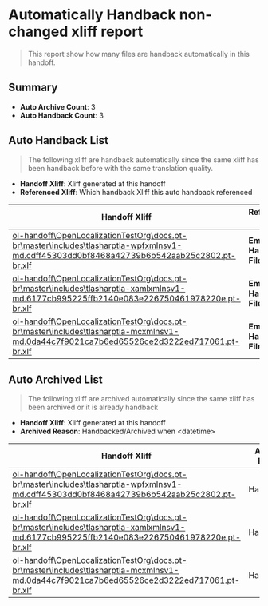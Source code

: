 # Automatically Handback non-changed xliff report
> This report show how many files are handback automatically in this handoff.

## Summary
* **Auto Archive Count**: 3
* **Auto Handback Count**: 3

## Auto Handback List
> The following xliff are handback automatically since the same xliff has been handback before with the same translation quality.

* **Handoff Xliff**: Xliff generated at this handoff
* **Referenced Xliff**: Which handback Xliff this auto handback referenced

| Handoff Xliff | Referenced Xliff | 
| --- | --- | 
| [ol-handoff\OpenLocalizationTestOrg\docs.pt-br\master\includes\tlasharptla-wpfxmlnsv1-md.cdff45303dd0bf8468a42739b6b542aab25c2802.pt-br.xlf](https://github.com/OpenLocalizationTestOrg/docs.handoff/blob/d2812ba548b51d6f89d574ff8a1d0f0831b6e3b7/ol-handoff/OpenLocalizationTestOrg/docs.pt-br/master/includes/tlasharptla-wpfxmlnsv1-md.cdff45303dd0bf8468a42739b6b542aab25c2802.pt-br.xlf) | **Empty Handoff File** | 
| [ol-handoff\OpenLocalizationTestOrg\docs.pt-br\master\includes\tlasharptla-xamlxmlnsv1-md.6177cb995225ffb2140e083e226750461978220e.pt-br.xlf](https://github.com/OpenLocalizationTestOrg/docs.handoff/blob/d2812ba548b51d6f89d574ff8a1d0f0831b6e3b7/ol-handoff/OpenLocalizationTestOrg/docs.pt-br/master/includes/tlasharptla-xamlxmlnsv1-md.6177cb995225ffb2140e083e226750461978220e.pt-br.xlf) | **Empty Handoff File** | 
| [ol-handoff\OpenLocalizationTestOrg\docs.pt-br\master\includes\tlasharptla-mcxmlnsv1-md.0da44c7f9021ca7b6ed65526ce2d3222ed717061.pt-br.xlf](https://github.com/OpenLocalizationTestOrg/docs.handoff/blob/d2812ba548b51d6f89d574ff8a1d0f0831b6e3b7/ol-handoff/OpenLocalizationTestOrg/docs.pt-br/master/includes/tlasharptla-mcxmlnsv1-md.0da44c7f9021ca7b6ed65526ce2d3222ed717061.pt-br.xlf) | **Empty Handoff File** | 

## Auto Archived List
> The following xliff are archived automatically since the same xliff has been archived or it is already handback

* **Handoff Xliff**: Xliff generated at this handoff
* **Archived Reason**: Handbacked/Archived when &lt;datetime&gt;

| Handoff Xliff | Archived Reason | 
| --- | --- | 
| [ol-handoff\OpenLocalizationTestOrg\docs.pt-br\master\includes\tlasharptla-wpfxmlnsv1-md.cdff45303dd0bf8468a42739b6b542aab25c2802.pt-br.xlf](https://github.com/OpenLocalizationTestOrg/docs.handoff/blob/d2812ba548b51d6f89d574ff8a1d0f0831b6e3b7/ol-handoff/OpenLocalizationTestOrg/docs.pt-br/master/includes/tlasharptla-wpfxmlnsv1-md.cdff45303dd0bf8468a42739b6b542aab25c2802.pt-br.xlf) | Handbacked | 
| [ol-handoff\OpenLocalizationTestOrg\docs.pt-br\master\includes\tlasharptla-xamlxmlnsv1-md.6177cb995225ffb2140e083e226750461978220e.pt-br.xlf](https://github.com/OpenLocalizationTestOrg/docs.handoff/blob/d2812ba548b51d6f89d574ff8a1d0f0831b6e3b7/ol-handoff/OpenLocalizationTestOrg/docs.pt-br/master/includes/tlasharptla-xamlxmlnsv1-md.6177cb995225ffb2140e083e226750461978220e.pt-br.xlf) | Handbacked | 
| [ol-handoff\OpenLocalizationTestOrg\docs.pt-br\master\includes\tlasharptla-mcxmlnsv1-md.0da44c7f9021ca7b6ed65526ce2d3222ed717061.pt-br.xlf](https://github.com/OpenLocalizationTestOrg/docs.handoff/blob/d2812ba548b51d6f89d574ff8a1d0f0831b6e3b7/ol-handoff/OpenLocalizationTestOrg/docs.pt-br/master/includes/tlasharptla-mcxmlnsv1-md.0da44c7f9021ca7b6ed65526ce2d3222ed717061.pt-br.xlf) | Handbacked | 

